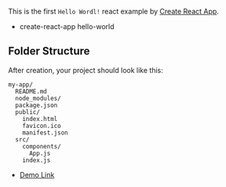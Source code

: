 This is the first `Hello Wordl!` react example by [Create React App](https://github.com/facebookincubator/create-react-app).

- create-react-app hello-world

## Folder Structure

After creation, your project should look like this:

```
my-app/
  README.md
  node_modules/
  package.json
  public/
    index.html
    favicon.ico
    manifest.json
  src/
    components/
      App.js
    index.js
```

- [Demo Link](https://codepen.io/amicming/pen/WXywGX)
